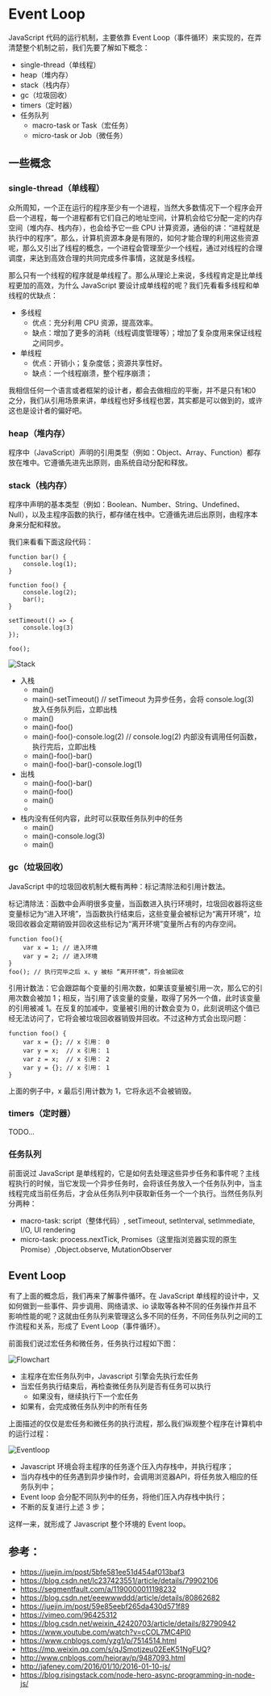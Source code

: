 # Event Loop
JavaScript 代码的运行机制，主要依靠 Event Loop（事件循环）来实现的，在弄清楚整个机制之前，我们先要了解如下概念：

* single-thread（单线程）
* heap（堆内存）
* stack（栈内存）
* gc（垃圾回收）
* timers（定时器）
* 任务队列
    * macro-task or Task（宏任务）
    * micro-task or Job（微任务）

## 一些概念

### single-thread（单线程）
众所周知，一个正在运行的程序至少有一个进程，当然大多数情况下一个程序会开启一个进程，每一个进程都有它们自己的地址空间，计算机会给它分配一定的内存空间（堆内存、栈内存），也会给予它一些 CPU 计算资源，通俗的讲：“进程就是执行中的程序”。那么，计算机资源本身是有限的，如何才能合理的利用这些资源呢，那么又引出了线程的概念，一个进程会管理至少一个线程，通过对线程的合理调度，来达到高效合理的共同完成多件事情，这就是多线程。

那么只有一个线程的程序就是单线程了。那么从理论上来说，多线程肯定是比单线程更加的高效，为什么 JavaScript 要设计成单线程的呢？我们先看看多线程和单线程的优缺点：

* 多线程
    * 优点：充分利用 CPU 资源，提高效率。
    * 缺点：增加了更多的消耗（线程调度管理等）；增加了复杂度用来保证线程之间同步。
* 单线程
    * 优点：开销小；复杂度低；资源共享性好。
    * 缺点：一个线程崩溃，整个程序崩溃；

我相信任何一个语言或者框架的设计者，都会去做相应的平衡，并不是只有1和0之分，我们从引用场景来讲，单线程也好多线程也罢，其实都是可以做到的，或许这也是设计者的偏好吧。

### heap（堆内存）
程序中（JavaScript）声明的引用类型（例如：Object、Array、Function）都存放在堆中。它遵循先进先出原则，由系统自动分配和释放。

### stack（栈内存）
程序中声明的基本类型（例如：Boolean、Number、String、Undefined、Null），以及主程序函数的执行，都存储在栈中。它遵循先进后出原则，由程序本身来分配和释放。

我们来看看下面这段代码：

```
function bar() {
    console.log(1);
}

function foo() {
    console.log(2);
    bar();
}

setTimeout(() => {
    console.log(3)
});

foo();
```

![Stack](../resources/images/eventloop-stack.png)

* 入栈
    * main()
    * main()-setTimeout() // setTimeout 为异步任务，会将 console.log(3) 放入任务队列后，立即出栈
    * main()
    * main()-foo()
    * main()-foo()-console.log(2) // console.log(2) 内部没有调用任何函数，执行完后，立即出栈
    * main()-foo()-bar()
    * main()-foo()-bar()-console.log(1)
* 出栈
    * main()-foo()-bar()
    * main()-foo()
    * main()
    * 
* 栈内没有任何内容，此时可以获取任务队列中的任务
    * main()
    * main()-console.log(3)
    * main()

### gc（垃圾回收）
JavaScript 中的垃圾回收机制大概有两种：标记清除法和引用计数法。

标记清除法：函数中会声明很多变量，当函数进入执行环境时，垃圾回收器将这些变量标记为“进入环境”，当函数执行结束后，这些变量会被标记为“离开环境”，垃圾回收器会定期销毁并回收这些标记为“离开环境”变量所占有的内存空间。

```
function foo(){
    var x = 1; // 进入环境
    var y = 2; // 进入环境
}
foo(); // 执行完毕之后 x、y 被标 “离开环境”，将会被回收
```

引用计数法：它会跟踪每个变量的引用次数，如果该变量被引用一次，那么它的引用次数会被加 1；相反，当引用了该变量的变量，取得了另外一个值，此时该变量的引用被减 1。在反复的加减中，变量被引用的计数会变为 0，此刻说明这个值已经无法访问了，它将会被垃圾回收器销毁并回收。不过这种方式会出现问题：

```
function foo() {
    var x = {}; // x 引用： 0
    var y = x;  // x 引用： 1
    var z = x;  // x 引用： 2
    var y = {}; // x 引用： 1
}
```

上面的例子中，x 最后引用计数为 1，它将永远不会被销毁。

### timers（定时器）
TODO...

### 任务队列
前面说过 JavaScript 是单线程的，它是如何去处理这些异步任务和事件呢？主线程执行的时候，当它发现一个异步任务时，会将该任务放入一个任务队列中，当主线程完成当前任务后，才会从任务队列中获取新任务一个一个执行。当然任务队列分两种：

* macro-task: script（整体代码）, setTimeout, setInterval, setImmediate, I/O, UI rendering
* micro-task: process.nextTick, Promises（这里指浏览器实现的原生 Promise）,Object.observe, MutationObserver

## Event Loop
有了上面的概念后，我们再来了解事件循环。在 JavaScript 单线程的设计中，又如何做到一些事件、异步调用、网络请求、io 读取等各种不同的任务操作并且不影响性能的呢？这就由任务队列来管理这么多不同的任务，不同任务队列之间的工作流程和关系，形成了 Event Loop（事件循环）。

前面我们说过宏任务和微任务，任务执行过程如下图：

![Flowchart](../resources/images/eventloop-flowchart.png)

* 主程序在宏任务队列中，Javascript 引擎会先执行宏任务
* 当宏任务执行结束后，再检查微任务队列是否有任务可以执行
    * 如果没有，继续执行下一个宏任务
* 如果有，会完成微任务队列中的所有任务

上面描述的仅仅是宏任务和微任务的执行流程，那么我们纵观整个程序在计算机中的运行过程：

![Eventloop](../resources/images/eventloop.png)

* Javascript 环境会将主程序的任务逐个压入内存栈中，并执行程序；
* 当内存栈中的任务遇到异步操作时，会调用浏览器API，将任务放入相应的任务队列中；
* Event loop 会分配不同队列中的任务，将他们压入内存栈中执行；
* 不断的反复进行上述 3 步；

这样一来，就形成了 Javascript 整个环境的 Event loop。


## 参考：
* https://juejin.im/post/5bfe581ee51d454af013baf3
* https://blog.csdn.net/lc237423551/article/details/79902106
* https://segmentfault.com/a/1190000011198232
* https://blog.csdn.net/eeewwwddd/article/details/80862682
* https://juejin.im/post/59e85eebf265da430d571f89
* https://vimeo.com/96425312
* https://blog.csdn.net/weixin_42420703/article/details/82790942
* https://www.youtube.com/watch?v=cCOL7MC4Pl0
* https://www.cnblogs.com/yzg1/p/7514514.html
* https://mp.weixin.qq.com/s/qJSmotjzeu02EeK51NgFUQ?
* http://www.cnblogs.com/heioray/p/9487093.html
* http://jafeney.com/2016/01/10/2016-01-10-js/
* https://blog.risingstack.com/node-hero-async-programming-in-node-js/